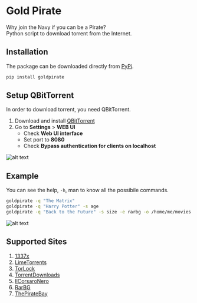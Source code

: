 # Gold Pirate

Why join the Navy if you can be a Pirate?  
Python script to download torrent from the Internet.

## Installation
The package can be downloaded directly from [PyPi](https://pypi.org/project/goldpirate/).
```bash
pip install goldpirate
```

## Setup QBitTorrent
In order to download torrent, you need QBitTorrent.
1. Download and install [QBitTorrent](https://www.qbittorrent.org/download.php)
2. Go to **Settings** > **WEB UI**
	* Check **Web UI interface**
	* Set port to **8080**
	* Check **Bypass authentication for clients on localhost**

![alt text](https://github.com/mortafix/homebrew-goldpirate/blob/master/images/QBit-Settings.png?raw=true)  

## Example
You can see the help, `-h`, man to know all the possibile commands.
```bash
goldpirate -q "The Matrix"
goldpirate -q "Harry Potter" -s age
goldpirate -q "Back to the Future" -s size -e rarbg -o /home/me/movies --plain-text --verbose
```
![alt text](https://github.com/mortafix/homebrew-goldpirate/blob/master/images/Example.png?raw=true)  

## Supported Sites
1. [1337x](https://1337x.to/)
2. [LimeTorrents](https://limetorrents.info/)
3. [TorLock](https://torlock.com)
4. [TorrentDownloads](https://torrentdownloads.me)
5. [IlCorsaroNero](https://ilcorsaronero.link)
6. [RarBG](https://rargb.to)
7. [ThePirateBay](https://thepiratebay.org)